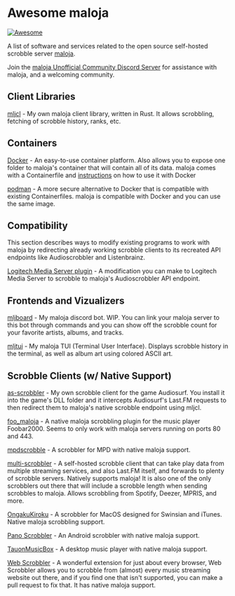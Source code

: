 
# Awesome maloja
[![Awesome](https://awesome.re/badge-flat2.svg)](https://awesome.re)

A list of software and services related to the open source self-hosted scrobble server [maloja](https://github.com/krateng/maloja).

Join the [maloja Unofficial Community Discord Server](https://discord.gg/TqkuVdnYPC) for assistance with maloja, and a welcoming community.

## Client Libraries

[mljcl](https://github.com/duckfromdiscord/mljcl) - My own maloja client library, written in Rust. It allows scrobbling, fetching of scrobble history, ranks, etc.

## Containers

[Docker](https://www.docker.com/) - An easy-to-use container platform. Also allows you to expose one folder to maloja's container that will contain all of its data. maloja comes with a Containerfile and [instructions](https://github.com/krateng/maloja?tab=readme-ov-file#docker--podman) on how to use it with Docker 

[podman](https://podman.io/get-started) - A more secure alternative to Docker that is compatible with existing Containerfiles. maloja is compatible with Docker and you can use the same image.

## Compatibility
This section describes ways to modify existing programs to work with maloja by redirecting already working scrobble clients to its recreated API endpoints like Audioscrobbler and Listenbrainz.

[Logitech Media Server plugin](https://forums.slimdevices.com/forum/user-forums/3rd-party-software/109857-maloja-scobbler-support-with-modified-audioscrobbler-plugin) - A modification you can make to Logitech Media Server to scrobble to maloja's Audioscrobbler API endpoint.

## Frontends and Vizualizers

[mljboard](https://github.com/mljboard/mljboard) - My maloja discord bot. WIP. You can link your maloja server to this bot through commands and you can show off the scrobble count for your favorite artists, albums, and tracks. 

[mljtui](https://github.com/duckfromdiscord/mljtui) - My maloja TUI (Terminal User Interface). Displays scrobble history in the terminal, as well as album art using colored ASCII art.

## Scrobble Clients (w/ Native Support)

[as-scrobbler](https://github.com/duckfromdiscord/as-scrobbler) - My own scrobble client for the game Audiosurf. You install it into the game's DLL folder and it intercepts Audiosurf's Last.FM requests to then redirect them to maloja's native scrobble endpoint using mljcl.

[foo_maloja](https://github.com/ICTman1076/foo_maloja) -  A native maloja scrobbling plugin for the music player Foobar2000. Seems to only work with maloja servers running on ports 80 and 443.

[mpdscrobble](https://github.com/dbeley/mpdscrobble) - A scrobbler for MPD with native maloja support.

[multi-scrobbler](https://github.com/FoxxMD/multi-scrobbler) -  A self-hosted scrobble client that can take play data from multiple streaming services, and also Last.FM itself, and forwards to plenty of scrobble servers. Natively supports maloja! It is also one of the only scrobblers out there that will include a scrobble length when sending scrobbles to maloja. Allows scrobbling from Spotify, Deezer, MPRIS, and more.

[OngakuKiroku](https://github.com/Atelier-Shiori/OngakuKiroku) - A scrobbler for MacOS designed for Swinsian and iTunes. Native maloja scrobbling support.

[Pano Scrobbler](https://github.com/kawaiiDango/pano-scrobbler) - An Android scrobbler with native maloja support.

[TauonMusicBox](https://github.com/Taiko2k/TauonMusicBox) - A desktop music player with native maloja support.

[Web Scrobbler](https://github.com/web-scrobbler/web-scrobbler) - A wonderful extension for just about every browser, Web Scrobbler allows you to scrobble from (almost) every music streaming website out there, and if you find one that isn't supported, you can make a pull request to fix that. It has native maloja support.
